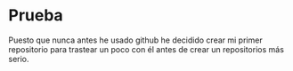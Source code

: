 # Prueba
Puesto que nunca antes he usado github he decidido crear mi primer repositorio para trastear un poco con él antes de crear un repositorios más serio.
